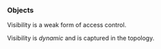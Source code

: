 ### Objects

Visibility is a weak form of access control.

Visibility is *dynamic* and is captured in the topology.